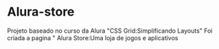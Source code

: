 # Alura-store
Projeto baseado no curso da Alura "CSS Grid:Simplificando Layouts"
Foi criada a pagina " Alura Store:Uma loja de jogos e aplicativos

